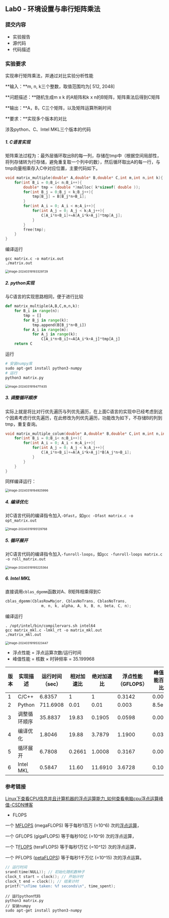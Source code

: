 ## Lab0 - 环境设置与串行矩阵乘法

### 提交内容

- 实验报告
- 源代码
- 代码描述

### 实验要求

实现串行矩阵乘法，并通过对比实验分析性能

**输入：**m, n, k三个整数，取值范围均为[ 512, 2048]

**问题描述：**随机生成m x k 的A矩阵和k x n的B矩阵，矩阵乘法后得到C矩阵

**输出：**A，B，C三个矩阵，以及矩阵运算所耗时间

**要求：**实现多个版本的对比

涉及python、C、Intel MKL三个版本的代码

##### 1. C语言实现

矩阵乘法过程为：最外层循环取出B的每一列，存储在tmp中（根据空间局部性，将列存储转为行存储，避免重复取一个列中的数），然后循环取出A的每一行，与tmp向量相乘存入C中对应位置，主要代码如下。

```C
void matrix_multiple(double* A,double* B,double* C,int m,int n,int k){
    for(int B_i = 0;B_i< n;B_i++){
        double* tmp = (double *)malloc( k*sizeof( double ));
        for(int B_j = 0;B_j < k;B_j++){
            tmp[B_j] = B[B_j*n+B_i];
        }
        for(int A_i = 0; A_i < m;A_i++){
            for(int A_j = 0; A_j < k;A_j++){
                C[A_i*n+B_i]+=A[A_i*k+A_j]*tmp[A_j];
            }
        }
        free(tmp);
    }
}
```

编译运行

```shell
gcc matrix.c -o matrix.out
./matrix.out
```

<img src="https://gitee.com/e-year/images/raw/master/img/202403191933275.png" alt="image-20240319193329729" style="zoom: 67%;" />

##### 2. python实现

与C语言的实现思路相同，便于进行比较

```python
def matrix_multiple(A,B,C,m,n,k):
    for B_i in range(n):
        tmp = []
        for B_j in range(k):
            tmp.append(B[B_j*n+B_i])
        for A_i in range(m):
            for A_j in range(k):
                C[A_i*n+B_i]+=A[A_i*k+A_j]*tmp[A_j]
    return C
```

运行

```python
# 安装numpy库
sudo apt-get install python3-numpy 
# 运行
python3 matrix.py
```

<img src="https://gitee.com/e-year/images/raw/master/img/202403191947241.png" alt="image-20240319194711435" style="zoom:67%;" />

##### 3. 调整循环顺序

实际上就是将比对行优先遍历与列优先遍历，在上面C语言的实现中已经考虑到这个因素考虑行优先遍历，在此修改为列优先遍历，功能改为如下，不存储B的列到tmp，重复查询。

```C
void matrix_multiple_colum(double* A,double* B,double* C,int m,int n,int k){
    for(int B_i = 0;B_i< n;B_i++){
        for(int A_i = 0; A_i < m;A_i++){
            for(int A_j = 0; A_j < k;A_j++){
                C[A_i*n+B_i]+=A[A_i*k+A_j]*B[A_j*n+B_i];
            }
        }
    }
}
```

同样编译运行：

<img src="https://gitee.com/e-year/images/raw/master/img/202403191949584.png" alt="image-20240319194925996" style="zoom:67%;" />

##### 4. 编译优化

对C语言代码的编译指令加入``-Ofast``，如``gcc -Ofast matrix.c -o opt_matrix.out``

<img src="https://gitee.com/e-year/images/raw/master/img/202403191951275.png" alt="image-20240319195129768" style="zoom:67%;" />

##### 5. 循环展开

对C语言代码的编译指令加入``-funroll-loops``，如``gcc -funroll-loops matrix.c -o roll_matrix.out``

<img src="https://gitee.com/e-year/images/raw/master/img/202403191952769.png" alt="image-20240319195225364" style="zoom:67%;" />

##### 6. Intel MKL

直接调用``cblas_dgemm``函数对A、B矩阵相乘得到C

```c
cblas_dgemm(CblasRowMajor, CblasNoTrans, CblasNoTrans, 
                m, n, k, alpha, A, k, B, n, beta, C, n);
```

编译运行

```shell
. /opt/intel/bin/compilervars.sh intel64
gcc matrix_mkl.c -lmkl_rt -o matrix_mkl.out
./matrix_mkl.out
```

<img src="https://gitee.com/e-year/images/raw/master/img/202403191953842.png" alt="image-20240319195323447" style="zoom:67%;" />

- 浮点性能 = 浮点运算次数/运行时间
- 峰值性能 = 核数 × 时钟频率 = 35.199968

| 版本 | 实现描述     | 运行时间（sec） | 相对加速比 | 绝对加速比 | 浮点性能（GFLOPS） | 峰值性能百分比 |
| ---- | ------------ | --------------- | ---------- | ---------- | ------------------ | -------------- |
| 1    | C/C++        | 6.8357          | 1          | 1          | 0.3142             | 0.0089         |
| 2    | Python       | 711.6908        | 0.01       | 0.01       | 0.003              | 8.5e-5         |
| 3    | 调整循环顺序 | 35.8837         | 19.83      | 0.1905     | 0.0598             | 0.0016         |
| 4    | 编译优化     | 1.8046          | 19.88      | 3.7879     | 1.1900             | 0.0338         |
| 5    | 循环展开     | 6.7808          | 0.2661     | 1.0008     | 0.3167             | 0.0090         |
| 6    | Intel MKL    | 0.5847          | 11.60      | 11.6910    | 3.6728             | 0.1043         |







### 参考链接

[Linux下查看CPU信息并且计算机器的浮点运算能力_如何查看电脑cpu浮点运算峰值-CSDN博客](https://blog.csdn.net/kwame211/article/details/102457804)

- FLOPS

一个 [MFLOPS](https://baike.baidu.com/item/MFLOPS/3412485?fromModule=lemma_inlink) (megaFLOPS) 等于每秒1百万 (=10^6) 次的[浮点运算](https://baike.baidu.com/item/浮点运算/100607?fromModule=lemma_inlink)，

一个 GFLOPS (gigaFLOPS) 等于每秒10亿 (=10^9) 次的浮点运算， 

一个 T[FLOPS](https://baike.baidu.com/item/FLOPS/989494?fromModule=lemma_inlink) (teraFLOPS) 等于每秒1万亿 (=10^12) 次的浮点运算，

一个 PFLOPS ([petaFLOPS](https://baike.baidu.com/item/petaFLOPS/6417557?fromModule=lemma_inlink)) 等于每秒1千万亿 (=10^15) 次的浮点运算。

```C
// 运行时间
srand(time(NULL)); // 初始化随机数种子
clock_t start = clock(); // 开始计时
clock_t end = clock(); // 结束计时
printf("\nTime taken: %f seconds\n", time_spent);
```

```
// 运行python代码
python3 matrix.py
// 安装numpy
sudo apt-get install python3-numpy 
```

